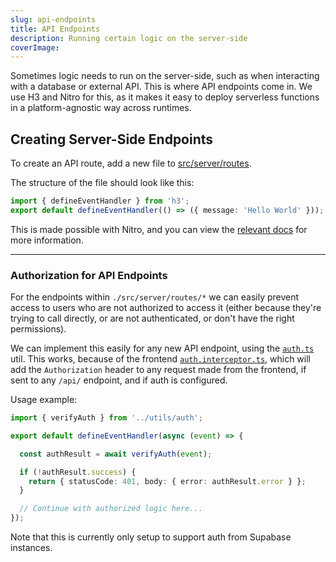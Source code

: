 ```yaml
---
slug: api-endpoints
title: API Endpoints
description: Running certain logic on the server-side
coverImage: 
---
```


Sometimes logic needs to run on the server-side, such as when interacting with a database or external API. This is where API endpoints come in. We use H3 and Nitro for this, as it makes it easy to deploy serverless functions in a platform-agnostic way across runtimes.

## Creating Server-Side Endpoints

To create an API route, add a new file to [src/server/routes](https://github.com/Lissy93/domain-locker/tree/main/src/server/routes).

The structure of the file should look like this:

```typescript
import { defineEventHandler } from 'h3';
export default defineEventHandler(() => ({ message: 'Hello World' }));
```

This is made possible with Nitro, and you can view the [relevant docs](https://nitro.build/guide/utils) for more information.

---

### Authorization for API Endpoints

For the endpoints within `./src/server/routes/*` we can easily prevent access to users
who are not authorized to access it (either because they're trying to call directly, or are not authenticated, or don't have the right permissions).

We can implement this easily for any new API endpoint, using the [`auth.ts`](https://github.com/Lissy93/domain-locker/blob/main/src/server/utils/auth.ts) util. This works, because of the frontend [`auth.interceptor.ts`](https://github.com/Lissy93/domain-locker/blob/main/src/app/utils/auth.interceptor.ts), which will add the `Authorization` header to any request made from the frontend, if sent to any `/api/` endpoint, and if auth is configured.

Usage example:

```typescript
import { verifyAuth } from '../utils/auth';

export default defineEventHandler(async (event) => {

  const authResult = await verifyAuth(event);

  if (!authResult.success) {
    return { statusCode: 401, body: { error: authResult.error } };
  }

  // Continue with authorized logic here...
});
```

Note that this is currently only setup to support auth from Supabase instances.
